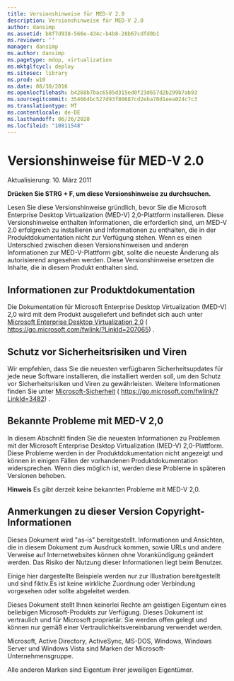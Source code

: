 ```yaml
---
title: Versionshinweise für MED-V 2.0
description: Versionshinweise für MED-V 2.0
author: dansimp
ms.assetid: b8f7d938-566e-434c-b4b8-28b67cdfd0b1
ms.reviewer: ''
manager: dansimp
ms.author: dansimp
ms.pagetype: mdop, virtualization
ms.mktglfcycl: deploy
ms.sitesec: library
ms.prod: w10
ms.date: 08/30/2016
ms.openlocfilehash: b4268b7bac6505d315ed0f23d657d2b299b7ab93
ms.sourcegitcommit: 354664bc527d93f80687cd2eba70d1eea024c7c3
ms.translationtype: MT
ms.contentlocale: de-DE
ms.lasthandoff: 06/26/2020
ms.locfileid: "10811548"
---
```

# Versionshinweise für MED-V 2.0


Aktualisierung: 10. März 2011

**Drücken Sie STRG + F, um diese Versionshinweise zu durchsuchen.**

Lesen Sie diese Versionshinweise gründlich, bevor Sie die Microsoft Enterprise Desktop Virtualization (MED-V) 2,0-Plattform installieren. Diese Versionshinweise enthalten Informationen, die erforderlich sind, um MED-V 2.0 erfolgreich zu installieren und Informationen zu enthalten, die in der Produktdokumentation nicht zur Verfügung stehen. Wenn es einen Unterschied zwischen diesen Versionshinweisen und anderen Informationen zur MED-V-Plattform gibt, sollte die neueste Änderung als autorisierend angesehen werden. Diese Versionshinweise ersetzen die Inhalte, die in diesem Produkt enthalten sind.

## Informationen zur Produktdokumentation


Die Dokumentation für Microsoft Enterprise Desktop Virtualization (MED-V) 2,0 wird mit dem Produkt ausgeliefert und befindet sich auch unter [Microsoft Enterprise Desktop Virtualization 2,0](https://go.microsoft.com/fwlink/?LinkID=207065) ( https://go.microsoft.com/fwlink/?LinkId=207065) .

## Schutz vor Sicherheitsrisiken und Viren


Wir empfehlen, dass Sie die neuesten verfügbaren Sicherheitsupdates für jede neue Software installieren, die installiert werden soll, um den Schutz vor Sicherheitsrisiken und Viren zu gewährleisten. Weitere Informationen finden Sie unter [Microsoft-Sicherheit](https://go.microsoft.com/fwlink/?LinkId=3482) ( https://go.microsoft.com/fwlink/?LinkId=3482) .

## Bekannte Probleme mit MED-V 2,0


In diesem Abschnitt finden Sie die neuesten Informationen zu Problemen mit der Microsoft Enterprise Desktop Virtualization (MED-V) 2,0-Plattform. Diese Probleme werden in der Produktdokumentation nicht angezeigt und können in einigen Fällen der vorhandenen Produktdokumentation widersprechen. Wenn dies möglich ist, werden diese Probleme in späteren Versionen behoben.

**Hinweis**  Es gibt derzeit keine bekannten Probleme mit MED-V 2,0.

 

## Anmerkungen zu dieser Version Copyright-Informationen


Dieses Dokument wird "as-is" bereitgestellt. Informationen und Ansichten, die in diesem Dokument zum Ausdruck kommen, sowie URLs und andere Verweise auf Internetwebsites können ohne Vorankündigung geändert werden. Das Risiko der Nutzung dieser Informationen liegt beim Benutzer.

Einige hier dargestellte Beispiele werden nur zur Illustration bereitgestellt und sind fiktiv.Es ist keine wirkliche Zuordnung oder Verbindung vorgesehen oder sollte abgeleitet werden.

Dieses Dokument stellt Ihnen keinerlei Rechte am geistigen Eigentum eines beliebigen Microsoft-Produkts zur Verfügung. Dieses Dokument ist vertraulich und für Microsoft proprietär. Sie werden offen gelegt und können nur gemäß einer Vertraulichkeitsvereinbarung verwendet werden.



Microsoft, Active Directory, ActiveSync, MS-DOS, Windows, Windows Server und Windows Vista sind Marken der Microsoft-Unternehmensgruppe.

Alle anderen Marken sind Eigentum ihrer jeweiligen Eigentümer.

 

 





